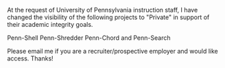 At the request of University of Pennsylvania instruction staff, I have changed the visibility of the following projects to "Private" in support of their academic integrity goals. 

Penn-Shell
Penn-Shredder
Penn-Chord and Penn-Search

Please email me if you are a recruiter/prospective employer and would like access. Thanks!

